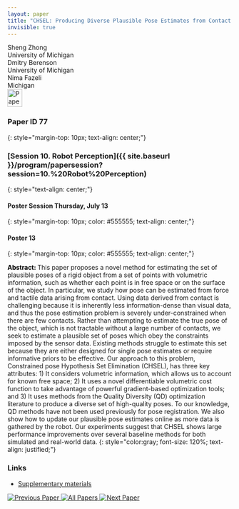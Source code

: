 ```yaml
---
layout: paper
title: "CHSEL: Producing Diverse Plausible Pose Estimates from Contact and Free Space Data"
invisible: true
---
```

<div class="paper-authors">
<div class="paper-author-box">
    <div class="paper-author-name">Sheng Zhong</div>
    <div class="paper-author-uni">University of Michigan</div>
</div>
<div class="paper-author-box">
    <div class="paper-author-name">Dmitry Berenson</div>
    <div class="paper-author-uni">University of Michigan</div>
</div>
<div class="paper-author-box">
    <div class="paper-author-name">Nima Fazeli</div>
    <div class="paper-author-uni">Michigan</div>
</div>

</div><div class="paper-pdf">
<div> <a href="http://www.roboticsproceedings.org/rss19/p077.pdf"><img src="{{ site.baseurl }}/images/paper_link.png" alt="Paper Website" width = "33"  height = "40"/></a> </div>
</div>

### Paper ID 77
{: style="margin-top: 10px; text-align: center;"}

### [Session 10. Robot Perception]({{ site.baseurl }}/program/papersession?session=10.%20Robot%20Perception)
{: style="text-align: center;"}

#### Poster Session Thursday, July 13
{: style="margin-top: 10px; color: #555555; text-align: center;"}

#### Poster 13
{: style="margin-top: 10px; color: #555555; text-align: center;"}

<b style="color: black;">Abstract: </b>This paper proposes a novel method for estimating the set of plausible poses of a rigid object from a set of points with volumetric information, such as whether each point is in free space or on the surface of the object. In particular, we study how pose can be estimated
from force and tactile data arising from contact. 
Using data derived from contact is challenging because it is inherently less information-dense than visual data, and thus the pose estimation problem is severely under-constrained when there are few contacts. 
Rather than attempting to estimate the true pose of the object, which is not tractable without a large number of contacts, we seek to estimate a plausible set of poses which obey the constraints imposed by the sensor data. Existing methods struggle to estimate this set because they are either designed for single pose estimates or require informative priors to be effective. Our approach to this problem, Constrained pose Hypothesis Set Elimination (CHSEL), has three key attributes: 1) It considers volumetric information, which allows us to account for known free space; 2) It uses a novel differentiable volumetric cost function to take advantage of powerful gradient-based optimization tools; and 3) It uses methods from the Quality Diversity (QD) optimization literature to produce a diverse set of high-quality poses. To our knowledge, QD methods have not been used previously for pose registration. We also show how to update our plausible pose estimates online as more data is gathered by the robot. 
Our experiments suggest that CHSEL shows large performance improvements over several baseline methods for both simulated and real-world data.
{: style="color:gray; font-size: 120%; text-align: justified;"}


### Links
- [Supplementary materials](http://www.roboticsproceedings.org/rss19/p077_sup.zip)

<div class="paper-menu">
<a href="{{ site.baseurl }}/program/papers/076/"> <img src="{{ site.baseurl }}/images/previous_paper_icon.png" alt="Previous Paper" title="Previous Paper"/> </a>
<a href="{{ site.baseurl }}/program/papers"><img src="{{ site.baseurl }}/images/overview_icon.png" alt="All Papers" title="All Papers"/> </a>
<a href="{{ site.baseurl }}/program/papers/078/"> <img src="{{ site.baseurl }}/images/next_paper_icon.png" alt="Next Paper" title="Next Paper"/> </a>

</div>
